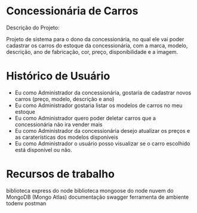 # Concessionária de Carros

Descrição do Projeto:

Projeto de sistema para o dono da concessionária, 
no qual ele vai poder cadastrar os carros do estoque da concessionária, com a marca, modelo, descrição, 
ano de fabricação, cor, preço, disponibilidade e a imagem.

# Histórico de Usuário

- Eu como Administrador da concessionária, gostaria de cadastrar novos carros (preço, modelo, descrição e ano)
- Eu como Administrador gostaria listar os modelos de carros no meu estoque
- Eu como Administrador quero poder deletar carros que a concessionária não ira vender mais
- Eu como Administrador da concessionária desejo atualizar os preços e as caraterísticas dos modelos disponíveis
- Eu como Administrador o usuário posso visualizar se o carro escolhido está disponível ou não.

# Recursos de trabalho
biblioteca express do node
biblioteca mongoose do node
nuvem do MongoDB (Mongo Atlas)
documentação swagger
ferramenta de ambiente todenv
postman

